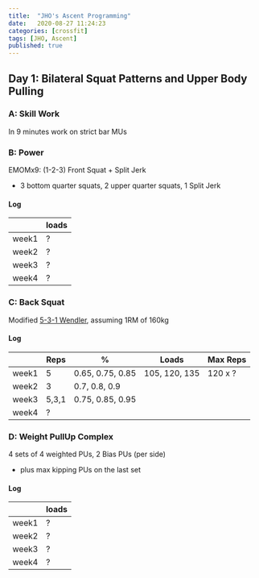 ```yaml
---
title:  "JHO's Ascent Programming"
date:   2020-08-27 11:24:23
categories: [crossfit]
tags: [JHO, Ascent]
published: true
---
```

## Day 1: Bilateral Squat Patterns and Upper Body Pulling

### A: Skill Work
In 9 minutes work on strict bar MUs

### B: Power
EMOMx9: (1-2-3) Front Squat + Split Jerk
* 3 bottom quarter squats, 2 upper quarter squats, 1 Split Jerk

#### Log

|       | loads |
| ----- | ----- |
| week1 | ?     |
| week2 | ?     |
| week3 | ?     |
| week4 | ?     |

### C: Back Squat
Modified [5-3-1 Wendler][link_wendler], assuming 1RM of 160kg
#### Log
|       | Reps  | %                | Loads         | Max Reps |
| ----- | ----- | ---------------- | ------------- | -------- |
| week1 | 5     | 0.65, 0.75, 0.85 | 105, 120, 135 | 120 x ?  |
| week2 | 3     | 0.7, 0.8, 0.9    |               |          |
| week3 | 5,3,1 | 0.75, 0.85, 0.95 |               |          |
| week4 | ?     |                  |               |          |

### D: Weight PullUp Complex
4 sets of 4 weighted PUs, 2 Bias PUs (per side)
* plus max kipping PUs on the last set
#### Log
|       | loads |
| ----- | ----- |
| week1 | ?     |
| week2 | ?     |
| week3 | ?     |
| week4 | ?     |




[link_wendler]: https://www.boxrox.com/5-strength-training-and-barbell-programs-to-get-seriously-strong-and-pack-on-muscle/2/
[link_jsupport]: http://www.catalystathletics.com/exercise/198/Jerk-Support/
[link_jrecovery]: http://www.catalystathletics.com/exercise/197/Jerk-Recovery/
[butterfly1]: https://youtu.be/6ji4A5WCuBo
[butterfly2]: https://youtu.be/0Olzg273TPE

